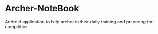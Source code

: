 # Archer-NoteBook
Android application to help archer in their daily training and preparing for compitition.
